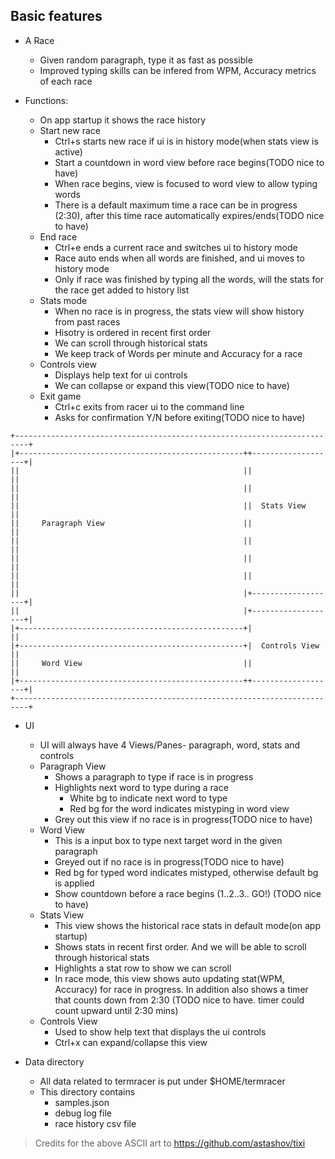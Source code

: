 
## Basic features

- A Race
    - Given random paragraph, type it as fast as possible
    - Improved typing skills can be infered from WPM, Accuracy metrics of each race

- Functions:
    - On app startup it shows the race history
    - Start new race
        - Ctrl+s starts new race if ui is in history mode(when stats view is active)
        - Start a countdown in word view before race begins(TODO nice to have)
        - When race begins, view is focused to word view to allow typing words
        - There is a default maximum time a race can be in progress (2:30), after this time race automatically expires/ends(TODO nice to have)
    - End race
        - Ctrl+e ends a current race and switches ui to history mode
        - Race auto ends when all words are finished, and ui moves to history mode
        - Only if race was finished by typing all the words, will the stats for the race get added to history list
    - Stats mode
        - When no race is in progress, the stats view will show history from past races
        - Hisotry is ordered in recent first order
        - We can scroll through historical stats
        - We keep track of Words per minute and Accuracy for a race
    - Controls view
        - Displays help text for ui controls
        - We can collapse or expand this view(TODO nice to have)
    - Exit game
        - Ctrl+c exits from racer ui to the command line
        - Asks for confirmation Y/N before exiting(TODO nice to have)
    
```                                                                     
+-------------------------------------------------------------------------+
|+--------------------------------------------------++-------------------+|
||                                                  ||                   ||
||                                                  ||                   ||
||                                                  ||  Stats View       ||
||     Paragraph View                               ||                   ||
||                                                  ||                   ||
||                                                  ||                   ||
||                                                  ||                   ||
||                                                  |+-------------------+|
||                                                  |+-------------------+|
|+--------------------------------------------------+|                   ||
|+--------------------------------------------------+|  Controls View    ||
||     Word View                                    ||                   ||
|+--------------------------------------------------++-------------------+|
+-------------------------------------------------------------------------+         
```   

- UI
    - UI will always have 4 Views/Panes- paragraph, word, stats and controls
    - Paragraph View
        - Shows a paragraph to type if race is in progress
        - Highlights next word to type during a race
            - White bg to indicate next word to type
            - Red bg for the word indicates mistyping in word view
        - Grey out this view if no race is in progress(TODO nice to have)
    - Word View
        - This is a input box to type next target word in the given paragraph
        - Greyed out if no race is in progress(TODO nice to have)
        - Red bg for typed word indicates mistyped, otherwise default bg is applied
        - Show countdown before a race begins (1..2..3.. GO!) (TODO nice to have)
    - Stats View
        - This view shows the historical race stats in default mode(on app startup)
        - Shows stats in recent first order. And we will be able to scroll through historical stats
        - Highlights a stat row to show we can scroll
        - In race mode, this view shows auto updating stat(WPM, Accuracy) for race in progress. In addition also shows a timer that counts down from 2:30 (TODO nice to have. timer could count upward until 2:30 mins)
    - Controls View
        - Used to show help text that displays the ui controls
        - Ctrl+x can expand/collapse this view
        
- Data directory
    - All data related to termracer is put under $HOME/termracer
    - This directory contains
        - samples.json
        - debug log file
        - race history csv file


> Credits for the above ASCII art to https://github.com/astashov/tixi
